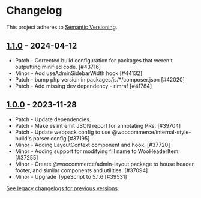 # Changelog 

This project adheres to [Semantic Versioning](https://semver.org/spec/v2.0.0.html).

## [1.1.0](https://www.npmjs.com/package/@woocommerce/admin-layout/v/1.1.0) - 2024-04-12 

-   Patch - Corrected build configuration for packages that weren't outputting minified code. [#43716]
-   Minor - Add useAdminSidebarWidth hook [#44132]
-   Patch - bump php version in packages/js/*/composer.json [#42020]
-   Patch - Add missing dev dependency - rimraf [#41784]

## [1.0.0](https://www.npmjs.com/package/@woocommerce/admin-layout/v/1.0.0) - 2023-11-28 

-   Patch - Update dependencies.
-   Patch - Make eslint emit JSON report for annotating PRs. [#39704]
-   Patch - Update webpack config to use @woocommerce/internal-style-build's parser config [#37195]
-   Minor - Adding LayoutContext component and hook. [#37720]
-   Minor - Adding support for modifying fill name to WooHeaderItem. [#37255]
-   Minor - Create @woocommerce/admin-layout package to house header, footer, and similar components and utilities. [#37094]
-   Minor - Upgrade TypeScript to 5.1.6 [#39531]

[See legacy changelogs for previous versions](https://github.com/woocommerce/woocommerce/blob/68581955106947918d2b17607a01bdfdf22288a9/packages/js/admin-layout/CHANGELOG.md).
